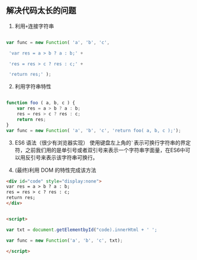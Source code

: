 ## 解决代码太长的问题

1. 利用`+`连接字符串

```js

var func = new Function( 'a', 'b', 'c',

 'var res = a > b ? a : b;' +

 'res = res > c ? res : c;' +

 'return res;' );

```

2. 利用字符串特性

```js

function foo ( a, b, c ) {
    var res = a > b ? a : b;
    res = res > c ? res : c;
    return res;
}
var func = new Function( 'a', 'b', 'c', 'return foo( a, b, c );');
```

3. ES6 语法（很少有浏览器实现）
使用键盘左上角的`` ` ``表示可换行字符串的界定符，之前我们用的是单引号或者双引号来表示一个字符串字面量，在ES6中可以用反引号来表示该字符串可换行。

4. (最终)利用 DOM 的特性完成该方法

```html
<div id="code" style="display:none">
var res = a > b ? a : b;
res = res > c ? res : c;
return res;
</div>


<script>

var txt = document.getElementbyId("code).innerHtml + ' ';

var func = new Function('a', 'b', 'c', txt);

</script>

```
